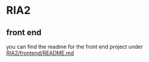 # RIA2

## front end

you can find the readme for the front end project under [RIA2/frontend/README.md](https://github.com/tristepin222/RIA2/blob/feature/frontend/frontend/README.md) 

